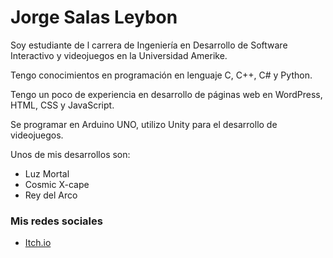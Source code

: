 # Jorge Salas Leybon

Soy estudiante de l carrera de Ingeniería en Desarrollo de Software Interactivo y videojuegos en la Universidad Amerike.

Tengo conocimientos en programación en lenguaje C, C++, C# y Python.

Tengo un poco de experiencia en desarrollo de páginas web en WordPress, HTML, CSS y JavaScript.

Se programar en Arduino UNO, utilizo Unity para el desarrollo de videojuegos.

Unos de mis desarrollos son:
- Luz Mortal
- Cosmic X-cape
- Rey del Arco

### Mis redes sociales
- [Itch.io](https://jorgesalas1120.itch.io/)